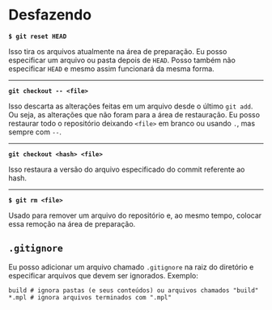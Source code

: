 # Desfazendo

**`$ git reset HEAD`**

Isso tira os arquivos atualmente na área de preparação. Eu posso especificar um arquivo ou pasta depois de `HEAD`. Posso também não especificar `HEAD` e mesmo assim funcionará da mesma forma.

---

**`git checkout -- <file>`**

Isso descarta as alterações feitas em um arquivo desde o último `git add`. Ou seja, as alterações que não foram para a área de restauração. Eu posso restaurar todo o repositório deixando `<file>` em branco ou usando `.`, mas sempre com `--`.

---

**`git checkout <hash> <file>`**

Isso restaura a versão do arquivo especificado do commit referente ao hash.

---

**`$ git rm <file>`**

Usado para remover um arquivo do repositório e, ao mesmo tempo, colocar essa remoção na área de preparação.

## `.gitignore`

Eu posso adicionar um arquivo chamado `.gitignore` na raiz do diretório e especificar arquivos que devem ser ignorados. Exemplo:

```
build # ignora pastas (e seus conteúdos) ou arquivos chamados "build"
*.mpl # ignora arquivos terminados com ".mpl"
```